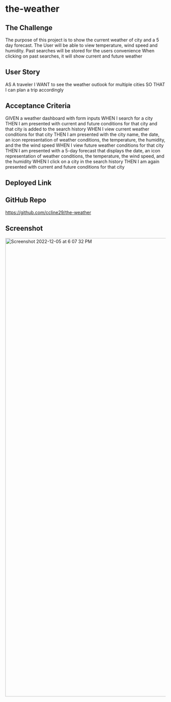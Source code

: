 # the-weather

## The Challenge
The purpose of this project is to show the current weather of city and a 5 day forecast.
The User will be able to view temperature, wind speed and humidity. 
Past searches will be stored for the users convenience When clicking on past searches, it will show current and future weather

## User Story
AS A traveler
I WANT to see the weather outlook for multiple cities
SO THAT I can plan a trip accordingly

## Acceptance Criteria
GIVEN a weather dashboard with form inputs
WHEN I search for a city
THEN I am presented with current and future conditions for that city and that city is added to the search history
WHEN I view current weather conditions for that city
THEN I am presented with the city name, the date, an icon representation of weather conditions, the temperature, the humidity, and the the wind speed
WHEN I view future weather conditions for that city
THEN I am presented with a 5-day forecast that displays the date, an icon representation of weather conditions, the temperature, the wind speed, and the humidity
WHEN I click on a city in the search history
THEN I am again presented with current and future conditions for that city

## Deployed Link

## GitHub Repo
https://github.com/ccline29/the-weather

## Screenshot
<img width="1440" alt="Screenshot 2022-12-05 at 6 07 32 PM" src="https://user-images.githubusercontent.com/115193125/205859916-422de082-fad6-4200-8d4f-107c4b446a19.png">


